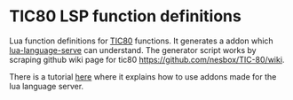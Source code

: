 # TIC80 LSP function definitions

Lua function definitions for [TIC80](https://tic80.com/) functions.
It generates a addon which [lua-language-serve](https://github.com/LuaLS/lua-language-server) can understand.
The generator script works by scraping github wiki page for tic80 https://github.com/nesbox/TIC-80/wiki.

There is a tutorial [here](https://github.com/LuaLS/lua-language-server/wiki/Addons) where it explains how
to use addons made for the lua language server.
